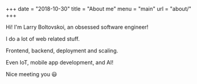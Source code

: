 +++ 
date  = "2018-10-30" 
title = "About me" 
menu  = "main" 
url = "about/" 
+++

Hi! I'm Larry Boltovskoi, an obsessed software engineer!  

I do a lot of web related stuff. 

Frontend, backend, deployment and scaling.  

Even IoT, mobile app development, and AI!  

Nice meeting you 😃